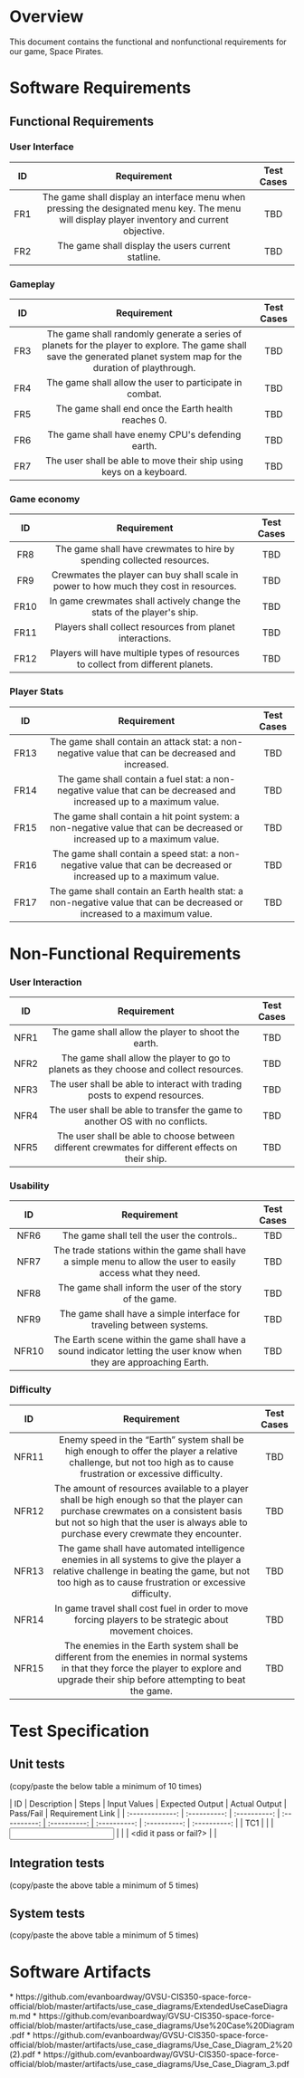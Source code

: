 # Overview

This document contains the functional and nonfunctional requirements for our game, Space Pirates.

# Software Requirements

<Describe the structure of this section>

## Functional Requirements

### User Interface

| ID | Requirement | Test Cases |
| :-------------: | :----------: | :----------: |
| FR1 | The game shall display an interface menu when pressing the designated menu key. The menu will display player inventory and current objective. | TBD |
| FR2 | The game shall display the users current statline. | TBD |
    
### Gameplay

| ID | Requirement | Test Cases |
| :-------------: | :----------: | :----------: |
| FR3 | The game shall randomly generate a series of planets for the player to explore. The game shall save the generated planet system map for the duration of playthrough.| TBD |
| FR4 | The game shall allow the user to participate in combat. | TBD |
| FR5 | The game shall end once the Earth health reaches 0. | TBD |
| FR6 | The game shall have enemy CPU's defending earth. | TBD |
| FR7 | The user shall be able to move their ship using keys on a keyboard. | TBD |

### Game economy

| ID | Requirement | Test Cases |
| :-------------: | :----------: | :----------: |
| FR8 | The game shall have crewmates to hire by spending collected resources.| TBD |
| FR9 | Crewmates the player can buy shall scale in power to how much they cost in resources. | TBD |
| FR10 | In game crewmates shall actively change the stats of the player's ship. | TBD |
| FR11 | Players shall collect resources from planet interactions. | TBD |
| FR12 | Players will have multiple types of resources to collect from different planets. | TBD |

### Player Stats

| ID | Requirement | Test Cases |
| :-------------: | :----------: | :----------: |
| FR13 | The game shall contain an attack stat: a non-negative value that can be decreased and increased.| TBD |
| FR14 | The game shall contain a fuel stat: a non-negative value that can be decreased and increased up to a maximum value. | TBD |
| FR15 |  The game shall contain a hit point system: a non-negative value that can be decreased or increased up to a maximum value. | TBD |
| FR16 | The game shall contain a speed stat: a non-negative value that can be decreased or increased up to a maximum value. | TBD |
| FR17 | The game shall contain an Earth health stat: a non-negative value that can be decreased or increased to a maximum value. | TBD |



# Non-Functional Requirements

### User Interaction

| ID | Requirement | Test Cases |
| :-------------: | :----------: | :----------: |
| NFR1 | The game shall allow the player to shoot the earth. | TBD |
| NFR2 | The game shall allow the player to go to planets as they choose and collect resources. | TBD |
| NFR3 | The user shall be able to interact with trading posts to expend resources.| TBD |
| NFR4 | The user shall be able to transfer the game to another OS with no conflicts.  | TBD |
| NFR5 | The user shall be able to choose between different crewmates for different effects on their ship. | TBD |


### Usability

| ID | Requirement | Test Cases |
| :-------------: | :----------: | :----------: |
| NFR6 | The game shall tell the user the controls.. | TBD |
| NFR7 | The trade stations within the game shall have a simple menu to allow the user to easily access what they need. | TBD |
| NFR8 | The game shall inform the user of the story of the game.| TBD |
| NFR9 | The game shall have a simple interface for traveling between systems.  | TBD |
| NFR10 | The Earth scene within the game shall have a sound indicator letting the user know when they are approaching Earth. | TBD |

### Difficulty

| ID | Requirement | Test Cases |
| :-------------: | :----------: | :----------: |
| NFR11 | Enemy speed in the “Earth” system shall be high enough to offer the player a relative challenge, but not too high as to cause frustration or excessive difficulty. | TBD |
| NFR12 | The amount of resources available to a player shall be high enough so that the player can purchase crewmates on a consistent basis but not so high that the user is always able to purchase every crewmate they encounter. | TBD |
| NFR13 | The game shall have automated intelligence enemies in all systems to give the player a relative challenge in beating the game, but not too high as to cause frustration or excessive difficulty.| TBD |
| NFR14 | In game travel shall cost fuel in order to move forcing players to be strategic about movement choices.  | TBD |
| NFR15 | The enemies in the Earth system shall be different from the enemies in normal systems in that they force the player to explore and upgrade their ship before attempting to beat the game. | TBD |
    
# Test Specification

<Description of what this section is>
    
## Unit tests
(copy/paste the below table a minimum of 10 times)

| ID | Description | Steps | Input Values | Expected Output | Actual Output
| Pass/Fail | Requirement Link |
| :-------------: | :----------: | :----------: | :----------: | :----------:
| :----------: | :----------: | :----------: |
| TC1 | <TC1 description> | <steps to execute TC1> | <input values to this
test case> | <expected output as a result of test case> | <actual output of
test case> | <did it pass or fail?> | <requirement IDs this test case is
linked to> |
## Integration tests
(copy/paste the above table a minimum of 5 times)
## System tests
(copy/paste the above table a minimum of 5 times)
# Software Artifacts
<Describe the purpose of this section>
* https://github.com/evanboardway/GVSU-CIS350-space-force-official/blob/master/artifacts/use_case_diagrams/ExtendedUseCaseDiagram.md
* https://github.com/evanboardway/GVSU-CIS350-space-force-official/blob/master/artifacts/use_case_diagrams/Use%20Case%20Diagram.pdf
* https://github.com/evanboardway/GVSU-CIS350-space-force-official/blob/master/artifacts/use_case_diagrams/Use_Case_Diagram_2%20(2).pdf
* https://github.com/evanboardway/GVSU-CIS350-space-force-official/blob/master/artifacts/use_case_diagrams/Use_Case_Diagram_3.pdf
